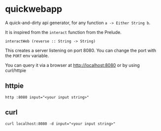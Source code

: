 quickwebapp
===========
A quick-and-dirty api generator, for any function `a -> Either String b`.

It is inspired from the `interact` function from the Prelude.

~~~{haskell}
interactWeb (reverse :: String -> String)
~~~

This creates a server listening on port 8080. You can change the port with the `PORT` env variable.

You can query it via a browser at <http://localhost:8080> or by using
curl/httpie

httpie
------

~~~{bash}
http :8080 input="<your input string>"
~~~

curl
----

~~~{bash}
curl localhost:8080 -d input="<your input string>"
~~~


